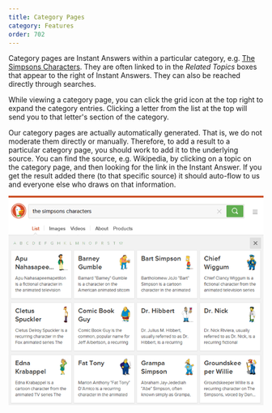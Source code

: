 ```yaml
---
title: Category Pages
category: Features
order: 702
---
```


<p>
    Category pages are Instant Answers within a particular category, e.g.
    <a href="http://duckduckgo.com/c/The_Simpsons_Characters">The Simpsons Characters</a>. They are often linked to in the <em>Related Topics</em> boxes that appear
    to the right of Instant Answers. They can also be reached directly through
    searches.
</p>

<p>
    While viewing a category page, you can click the grid icon at the top right to
    expand the category entries. Clicking a letter from the list at the top will
    send you to that letter's section of the category.
</p>

<p>
    Our category pages are actually automatically generated. That is, we do not
    moderate them directly or manually. Therefore, to add a result to a particular
    category page, you should work to add it to the underlying source. You can
    find the source, e.g. Wikipedia, by clicking on a topic on the category page,
    and then looking for the link in the Instant Answer. If you get the result
    added there (to that specific source) it should auto-flow to us and everyone
    else who draws on that information.
</p>

<img src="/images/8217129c368c3760f5d13eb8db7ae19f.png" />